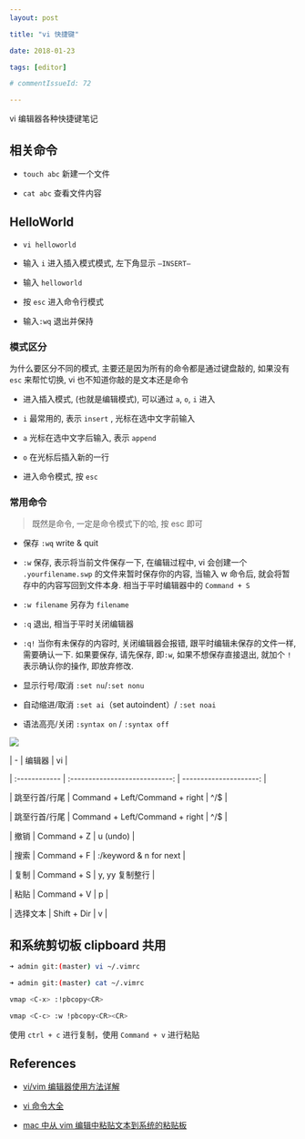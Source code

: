 ```yaml
---
layout: post

title: "vi 快捷键"

date: 2018-01-23

tags: [editor]

# commentIssueId: 72

---
```


vi 编辑器各种快捷键笔记

## 相关命令

- `touch abc` 新建一个文件

- `cat abc` 查看文件内容

## HelloWorld

- `vi helloworld`

- 输入 `i` 进入插入模式模式, 左下角显示 `—INSERT—`

- 输入 `helloworld`

- 按 `esc` 进入命令行模式

- 输入`:wq` 退出并保持

### 模式区分

为什么要区分不同的模式, 主要还是因为所有的命令都是通过键盘敲的, 如果没有 `esc` 来帮忙切换, vi 也不知道你敲的是文本还是命令

- 进入插入模式, (也就是编辑模式), 可以通过 `a`, `o`, `i` 进入

- `i` 最常用的, 表示 `insert` , 光标在选中文字前输入

- `a` 光标在选中文字后输入, 表示 `append`

- `o` 在光标后插入新的一行

- 进入命令模式, 按 `esc`

### 常用命令

> 既然是命令, 一定是命令模式下的哈, 按 esc 即可

- 保存 `:wq` write & quit

- `:w` 保存, 表示将当前文件保存一下, 在编辑过程中, vi 会创建一个 `.yourfilename.swp` 的文件来暂时保存你的内容, 当输入 w 命令后, 就会将暂存中的内容写回到文件本身. 相当于平时编辑器中的 `Command + S`

- `:w filename` 另存为 `filename`

- `:q` 退出, 相当于平时关闭编辑器

- `:q!` 当你有未保存的内容时, 关闭编辑器会报错, 跟平时编辑未保存的文件一样, 需要确认一下. 如果要保存, 请先保存, 即`:w`, 如果不想保存直接退出, 就加个 `!` 表示确认你的操作, 即放弃修改.

- 显示行号/取消 `:set nu`/`:set nonu`

- 自动缩进/取消 `:set ai`（set autoindent）/ `:set noai`

- 语法高亮/关闭 `:syntax on` / `:syntax off`

![](https://user-images.githubusercontent.com/7157346/35281676-72e996c6-008e-11e8-9d0d-e88da5336a66.png)

| - | 编辑器 | vi |

| :------------ | :----------------------------: | ---------------------: |

| 跳至行首/行尾 | Command + Left/Command + right | ^/$ |

| 跳至行首/行尾 | Command + Left/Command + right | ^/$ |

| 撤销 | Command + Z | u (undo) |

| 搜索 | Command + F | :/keyword & n for next |

| 复制 | Command + S | y, yy 复制整行 |

| 粘贴 | Command + V | p |

| 选择文本 | Shift + Dir | v |

## 和系统剪切板 clipboard 共用

```bash
➜ admin git:(master) vi ~/.vimrc

➜ admin git:(master) cat ~/.vimrc

vmap <C-x> :!pbcopy<CR>

vmap <C-c> :w !pbcopy<CR><CR>
```

使用 `ctrl + c` 进行复制，使用 `Command + v` 进行粘贴

## References

- [vi/vim 编辑器使用方法详解](http://www.cnblogs.com/libaoliang/articles/6961676.html)

- [vi 命令大全](https://www.cs.colostate.edu/helpdocs/vi.html)

- [mac 中从 vim 编辑中粘贴文本到系统的粘贴板](https://jingyan.baidu.com/article/22fe7cedd9b92e3003617f64.html)
